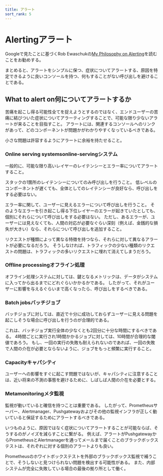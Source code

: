 ```yaml
---
title: アラート
sort_rank: 5
---
```


# <span class="original-header">Alerting</span>アラート

Googleで見たことに基づくRob Ewaschukの[My Philosophy on Alerting](https://docs.google.com/a/boxever.com/document/d/199PqyG3UsyXlwieHaqbGiWVa8eMWi8zzAn0YfcApr8Q/edit)を読むことをお勧めする。

まとめると、アラートをシンプルに保つ、症状についてアラートする、原因を特定できるように良いコンソールを持つ、何もすることがない呼び出しを避けることである。

## <span class="original-header">What to alert on</span>何についてアラートするか

苦痛を起こし得る可能性全てを捉えようとするのではなく、エンドユーザーの苦痛に結びついた症状についてアラーティングすることで、可能な限り少ないアラートが来ることを目指すこと。
アラートには、関連するコンソールへのリンクがあって、どのコンポーネントが問題かがわかりやすくなっているべきである。

小さな問題は許容するようにアラートに余裕を持たせること。

### <span class="original-header">Online serving systems</span>online-servingシステム

一般的に、可能な限り高いレイヤーのレイテンシーとエラー率についてアラートすること。

スタックの1箇所のレイテンシーについてのみ呼び出しを行うこと。
低レベルのコンポーネントが遅くても、全体としてのレイテンシーが良好なら、呼び出しをする必要はない。

エラー率に関して、ユーザーに見えるエラーについて呼び出しを行うこと。
そのようなエラーを引き起こし得る下位レイヤーのエラーが起きていたとしても、個別にそれらについて呼び出しをする必要はない。
ただし、あるエラーが、ユーザーには見えなくても、人間の対応が必要なぐらい深刻（例えば、金銭的な損失が大きい）なら、それらについて呼び出しを追加すること。

リクエストが種類によって異なる特徴を持つなら、それらに対して異なるアラートが必要になるだろう。
そうしなければ、トラフィックの少ない種類のリクエストの問題は、トラフィックの多いリクエストに埋れて消えてしまうだろう。

### <span class="original-header">Offline processing</span>オフライン処理

オフライン処理システムに対しては、鍵となるメトリックは、データがシステムに入ってから出るまでにどれぐらいかかるかである。
したがって、それがユーザーに影響を与えるぐらいまで高くなったら、呼び出しをするべきである。

### <span class="original-header">Batch jobs</span>バッチジョブ

バッチジョブに対しては、直近で十分に成功しておらずユーザーに見える問題を起こしそうな場合に呼び出しを行うのが合理的である。

これは、バッチジョブ実行全体の少なくとも2回分に十分な時間にするべきである。
4時間ごとに実行され1時間かかるジョブに対しては、10時間が合理的な閾値であろう。
もし、一回の実行の失敗も耐えられないのであれば、一回の失敗で人間の介在が必要とならないように、ジョブをもっと頻繁に実行すること。

### <span class="original-header">Capacity</span>キャパシティ

ユーザーへの影響をすぐに起こす問題ではないが、キャパシティに注意することは、近い将来の不測の事態を避けるために、しばしば人間の介在を必要とする。

### <span class="original-header">Metamonitoring</span>メタ監視

監視が動いていると確信を持つことは重要である。
したがって、Prometheusサーバー、Alertmanager、Pushgatewayおよびその他の監視インフラが正しく動いていると保証するためにアラートするべきである。

いつものように、原因ではなく症状についてアラートすることが可能ならば、そうするのがノイズを減らすことに繋がる。
例えば、アラートがPushgatewayからPrometheusとAlertmanagerを通ってメールまで届くことのブラックボックステストは、それぞれに対する個別のアラートよりも良い。

Prometheusのホワイトボックステストを外部のブラックボックス監視で補うことで、そうしないと見つけられない問題を検出する可能性がある。
また、内部システムが完全に失敗している場合の最後の拠り所として働く。
